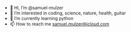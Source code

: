 - 👋 Hi, I’m @samuel-mulzer
- 👀 I’m interested in coding, science, nature, health, guitar
- 🌱 I’m currently learning python
- 📫 How to reach me samuel.mulzer@icloud.com

<!---
samuel-mulzer/samuel-mulzer is a ✨ special ✨ repository because its `README.md` (this file) appears on your GitHub profile.
You can click the Preview link to take a look at your changes.
--->
